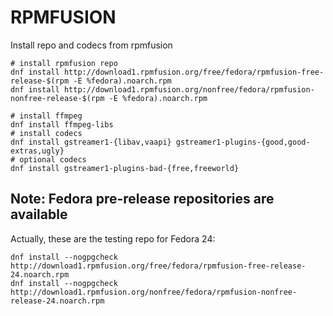 RPMFUSION
=========

Install repo and codecs from rpmfusion

    # install rpmfusion repo
    dnf install http://download1.rpmfusion.org/free/fedora/rpmfusion-free-release-$(rpm -E %fedora).noarch.rpm
    dnf install http://download1.rpmfusion.org/nonfree/fedora/rpmfusion-nonfree-release-$(rpm -E %fedora).noarch.rpm

    # install ffmpeg
    dnf install ffmpeg-libs
    # install codecs
    dnf install gstreamer1-{libav,vaapi} gstreamer1-plugins-{good,good-extras,ugly}
    # optional codecs
    dnf install gstreamer1-plugins-bad-{free,freeworld}

Note: Fedora pre-release repositories are available
---------------------------------------------------

Actually, these are the testing repo for Fedora 24:

    dnf install --nogpgcheck http://download1.rpmfusion.org/free/fedora/rpmfusion-free-release-24.noarch.rpm
    dnf install --nogpgcheck http://download1.rpmfusion.org/nonfree/fedora/rpmfusion-nonfree-release-24.noarch.rpm
